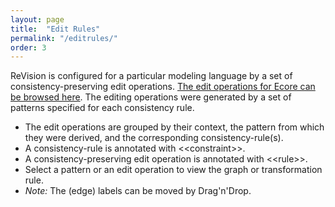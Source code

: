 ```yaml
---
layout: page
title:  "Edit Rules"
permalink: "/editrules/"
order: 3
---
```


ReVision is configured for a particular modeling language by a set of consistency-preserving edit operations. [The edit operations for Ecore can be browsed here](https://repairvision.github.io/_pages/editrules/ecore.html). The editing operations were generated by a set of patterns specified for each consistency rule.

* The edit operations are grouped by their context, the pattern from which they were derived, and the corresponding consistency-rule(s).
* A consistency-rule is annotated with &lt;&lt;constraint&gt;&gt;.
* A consistency-preserving edit operation is annotated with &lt;&lt;rule&gt;&gt;.
* Select a pattern or an edit operation to view the graph or transformation rule.
* _Note:_ The (edge) labels can be moved by Drag'n'Drop.
